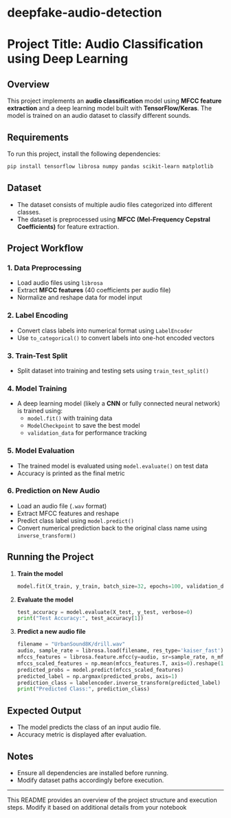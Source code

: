 # deepfake-audio-detection

# Project Title: Audio Classification using Deep Learning

## Overview

This project implements an **audio classification** model using **MFCC feature extraction** and a deep learning model built with **TensorFlow/Keras**. The model is trained on an audio dataset to classify different sounds.

## Requirements

To run this project, install the following dependencies:

```bash
pip install tensorflow librosa numpy pandas scikit-learn matplotlib
```

## Dataset

- The dataset consists of multiple audio files categorized into different classes.
- The dataset is preprocessed using **MFCC (Mel-Frequency Cepstral Coefficients)** for feature extraction.

## Project Workflow

### 1. Data Preprocessing

- Load audio files using `librosa`
- Extract **MFCC features** (40 coefficients per audio file)
- Normalize and reshape data for model input

### 2. Label Encoding

- Convert class labels into numerical format using `LabelEncoder`
- Use `to_categorical()` to convert labels into one-hot encoded vectors

### 3. Train-Test Split

- Split dataset into training and testing sets using `train_test_split()`

### 4. Model Training

- A deep learning model (likely a **CNN** or fully connected neural network) is trained using:
  - `model.fit()` with training data
  - `ModelCheckpoint` to save the best model
  - `validation_data` for performance tracking

### 5. Model Evaluation

- The trained model is evaluated using `model.evaluate()` on test data
- Accuracy is printed as the final metric

### 6. Prediction on New Audio

- Load an audio file (`.wav` format)
- Extract MFCC features and reshape
- Predict class label using `model.predict()`
- Convert numerical prediction back to the original class name using `inverse_transform()`

## Running the Project

1. **Train the model**
   ```python
   model.fit(X_train, y_train, batch_size=32, epochs=100, validation_data=(X_test, y_test))
   ```
2. **Evaluate the model**
   ```python
   test_accuracy = model.evaluate(X_test, y_test, verbose=0)
   print("Test Accuracy:", test_accuracy[1])
   ```
3. **Predict a new audio file**
   ```python
   filename = "UrbanSound8K/drill.wav"
   audio, sample_rate = librosa.load(filename, res_type='kaiser_fast')
   mfccs_features = librosa.feature.mfcc(y=audio, sr=sample_rate, n_mfcc=40)
   mfccs_scaled_features = np.mean(mfccs_features.T, axis=0).reshape(1, -1)
   predicted_probs = model.predict(mfccs_scaled_features)
   predicted_label = np.argmax(predicted_probs, axis=1)
   prediction_class = labelencoder.inverse_transform(predicted_label)
   print("Predicted Class:", prediction_class)
   ```

## Expected Output

- The model predicts the class of an input audio file.
- Accuracy metric is displayed after evaluation.

## Notes

- Ensure all dependencies are installed before running.
- Modify dataset paths accordingly before execution.

---

This README provides an overview of the project structure and execution steps. Modify it based on additional details from your notebook


